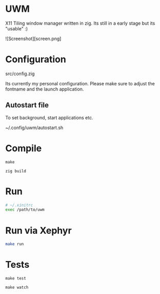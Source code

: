 # UWM

X11 Tiling window manager written in zig.
Its still in a early stage but its "usable" :)

![Screenshot][screen.png]

# Configuration

src/config.zig

Its currently my personal configuration.
Please make sure to adjust the fontname and the launch application.

## Autostart file

To set background, start applications etc.

~/.config/uwm/autostart.sh

# Compile

```
make

zig build
```

# Run

```bash
# ~/.xinitrc
exec /path/to/uwm
```

# Run via Xephyr

```bash
make run
```

# Tests

```
make test

make watch
```

